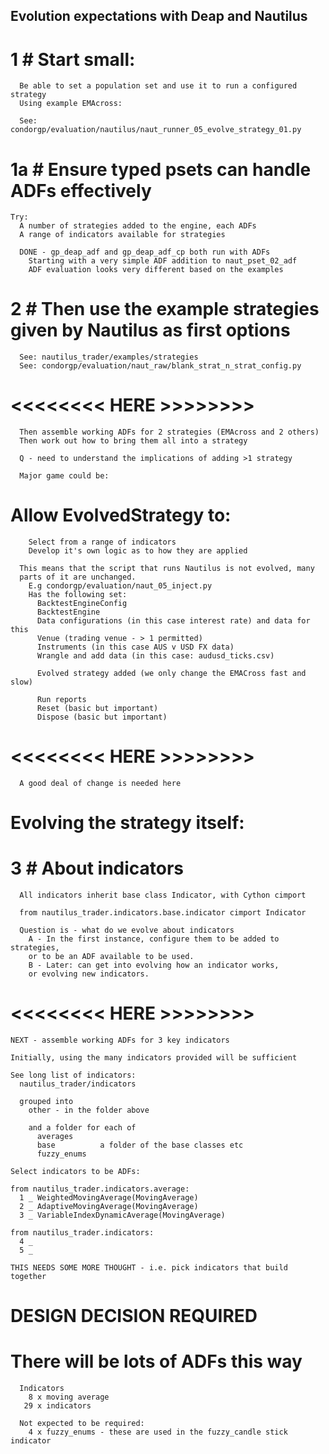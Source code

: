 ## Evolution expectations with Deap and Nautilus

  # 1 # Start small:
      Be able to set a population set and use it to run a configured strategy
      Using example EMAcross:

      See: condorgp/evaluation/nautilus/naut_runner_05_evolve_strategy_01.py

  # 1a # Ensure typed psets can handle ADFs effectively
    Try:
      A number of strategies added to the engine, each ADFs
      A range of indicators available for strategies

      DONE - gp_deap_adf and gp_deap_adf_cp both run with ADFs
        Starting with a very simple ADF addition to naut_pset_02_adf
        ADF evaluation looks very different based on the examples

  # 2 # Then use the example strategies given by Nautilus as first options
      See: nautilus_trader/examples/strategies
      See: condorgp/evaluation/naut_raw/blank_strat_n_strat_config.py

# <<<<<<<< HERE >>>>>>>>

      Then assemble working ADFs for 2 strategies (EMAcross and 2 others)
      Then work out how to bring them all into a strategy

      Q - need to understand the implications of adding >1 strategy

      Major game could be:
  # Allow EvolvedStrategy to:
        Select from a range of indicators
        Develop it's own logic as to how they are applied

      This means that the script that runs Nautilus is not evolved, many
      parts of it are unchanged.
        E.g condorgp/evaluation/naut_05_inject.py
        Has the following set:
          BacktestEngineConfig
          BacktestEngine
          Data configurations (in this case interest rate) and data for this
          Venue (trading venue - > 1 permitted)
          Instruments (in this case AUS v USD FX data)
          Wrangle and add data (in this case: audusd_ticks.csv)

          Evolved strategy added (we only change the EMACross fast and slow)

          Run reports
          Reset (basic but important)
          Dispose (basic but important)

# <<<<<<<< HERE >>>>>>>>

      A good deal of change is needed here

  # Evolving the strategy itself:


  # 3 # About indicators
      All indicators inherit base class Indicator, with Cython cimport

      from nautilus_trader.indicators.base.indicator cimport Indicator

      Question is - what do we evolve about indicators
        A - In the first instance, configure them to be added to strategies,
        or to be an ADF available to be used.
        B - Later: can get into evolving how an indicator works,
        or evolving new indicators.

# <<<<<<<< HERE >>>>>>>>

    NEXT - assemble working ADFs for 3 key indicators

    Initially, using the many indicators provided will be sufficient

    See long list of indicators:
      nautilus_trader/indicators

      grouped into
        other - in the folder above

        and a folder for each of
          averages
          base          a folder of the base classes etc
          fuzzy_enums

    Select indicators to be ADFs:

    from nautilus_trader.indicators.average:
      1 _ WeightedMovingAverage(MovingAverage)
      2 _ AdaptiveMovingAverage(MovingAverage)
      3 _ VariableIndexDynamicAverage(MovingAverage)

    from nautilus_trader.indicators:
      4 _
      5 _

    THIS NEEDS SOME MORE THOUGHT - i.e. pick indicators that build together

# DESIGN DECISION REQUIRED
  # There will be lots of ADFs this way
      Indicators
        8 x moving average
       29 x indicators

      Not expected to be required:
        4 x fuzzy_enums - these are used in the fuzzy_candle stick indicator
